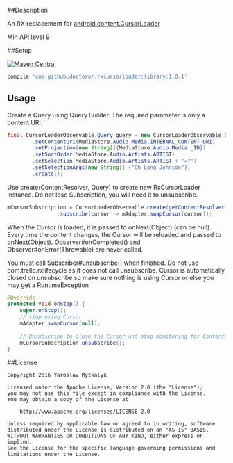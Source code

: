 ##Description

An RX replacement for [android.content.CursorLoader](https://developer.android.com/reference/android/content/CursorLoader.html)

Min API level 9

##Setup

[![Maven Central](https://maven-badges.herokuapp.com/maven-central/com.github.doctoror.rxcursorloader/library/badge.png?style=flat)](https://maven-badges.herokuapp.com/maven-central/com.github.doctoror.rxcursorloader/library)

```groovy
compile 'com.github.doctoror.rxcursorloader:library:1.0.1'
```

## Usage

Create a Query using Query.Builder. The required parameter is only a content URI.
```java
final CursorLoaderObservable.Query query = new CursorLoaderObservable.Query.Builder()
        .setContentUri(MediaStore.Audio.Media.INTERNAL_CONTENT_URI)
        .setProjection(new String[]{MediaStore.Audio.Media._ID})
        .setSortOrder(MediaStore.Audio.Artists.ARTIST)
        .setSelection(MediaStore.Audio.Artists.ARTIST + "=?")
        .setSelectionArgs(new String[] {"Oh Long Johnson"})
        .create();
```

Use create(ContentResolver, Query) to create new RxCursorLoader instance.
Do not lose Subscription, you will need it to unsubscribe.

```java
mCursorSubscription = CursorLoaderObservable.create(getContentResolver(), params)
                .subscribe(cursor -> mAdapter.swapCursor(cursor));
```

When the Cursor is loaded, it is passed to onNext(Object) (can be null).
Every time the content changes, the Cursor will be reloaded and passed to onNext(Object).
Observer#onCompleted() and Observer#onError(Throwable) are never called.

You must call Subscriber#unsubscribe() when finished. Do not use com.trello.rxlifecycle as
it does not call unsubscribe. Cursor is automatically closed on unsubscribe so make sure
nothing is using Cursor or else you may get a RuntimeException

```java
@Override
protected void onStop() {
    super.onStop();
    // stop using Cursor
    mAdapter.swapCursor(null);
    
    // Unsubscribe to close the Cursor and stop monitoring for ContentObserver changes
    mCursorSubscription.unsubscribe();
}
```

##License

```
Copyright 2016 Yaroslav Mytkalyk

Licensed under the Apache License, Version 2.0 (the "License");
you may not use this file except in compliance with the License.
You may obtain a copy of the License at

    http://www.apache.org/licenses/LICENSE-2.0

Unless required by applicable law or agreed to in writing, software
distributed under the License is distributed on an "AS IS" BASIS,
WITHOUT WARRANTIES OR CONDITIONS OF ANY KIND, either express or implied.
See the License for the specific language governing permissions and
limitations under the License.

```
